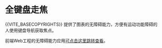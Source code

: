 # 全键盘走焦

{{VITE_BASECOPYRIGHTS}} 提供了图表的无障碍能力，方便有运动功能障碍的人使用键盘导航获取焦点。<br>

前端Web工程的无障碍能力应用<a href="https://developer.mozilla.org/zh-CN/docs/Learn/Accessibility/WAI-ARIA_basics" target="_blank">可点击这里跳转查看</a>。

